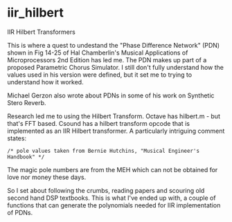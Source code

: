 # iir_hilbert
IIR Hilbert Transformers

This is where a quest to undestand the "Phase Difference Network" (PDN) shown in Fig 14-25 of Hal Chamberlin's Musical Applications of Microprocessors 2nd Edition has led me.
The PDN makes up part of a proposed Parametric Chorus Simulator.
I still don't fully understand how the values used in his version were defined, but it set me to trying to understand how it worked.

Michael Gerzon also wrote about PDNs in some of his work on Synthetic Stero Reverb.

Research led me to using the Hilbert Transform.
Octave has hilbert.m - but that's FFT based.
Csound has a hilbert transform opcode that is implemented as an IIR Hilbert transformer.
A particularly intriguing comment states:

    /* pole values taken from Bernie Hutchins, "Musical Engineer's Handbook" */

The magic pole numbers are from the MEH which can not be obtained for love nor money these days. 

So I set about following the crumbs, reading papers and scouring old second hand DSP textbooks.
This is what I've ended up with, a couple of functions that can generate the polynomials needed for IIR implementation of PDNs.
